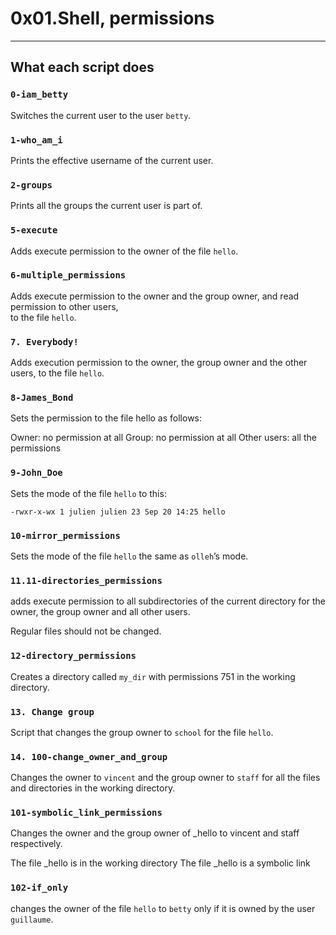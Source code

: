 # 0x01.Shell, permissions
---
## What each script does
### `0-iam_betty`
Switches the current user to the user `betty`.
### `1-who_am_i`
Prints the effective username of the current user.
### `2-groups`
Prints all the groups the current user is part of.
### `5-execute`
Adds execute permission to the owner of the file `hello`.
### `6-multiple_permissions`
Adds execute permission to the owner and the group owner, and read permission to other users, 
\
to the file `hello`.
### `7. Everybody!`
Adds execution permission to the owner, the group owner and the other users, to the file `hello`.
### `8-James_Bond`
Sets the permission to the file hello as follows:

Owner: no permission at all
Group: no permission at all
Other users: all the permissions
### `9-John_Doe`
Sets the mode of the file `hello` to this:
```
-rwxr-x-wx 1 julien julien 23 Sep 20 14:25 hello
```
### `10-mirror_permissions`
Sets the mode of the file `hello` the same as `olleh`’s mode.
### `11.11-directories_permissions`
adds execute permission to all subdirectories of the current directory for the owner, the group owner and all other users.

Regular files should not be changed.
### `12-directory_permissions`
Creates a directory called `my_dir` with permissions 751 in the working directory.
### `13. Change group`
Script that changes the group owner to `school` for the file `hello`.
### `14. 100-change_owner_and_group`
Changes the owner to `vincent` and the group owner to `staff` for all the files and directories in the working directory.
### `101-symbolic_link_permissions`
Changes the owner and the group owner of _hello to vincent and staff respectively.

The file _hello is in the working directory
The file _hello is a symbolic link
### `102-if_only`
changes the owner of the file `hello` to `betty` only if it is owned by the user `guillaume`.
